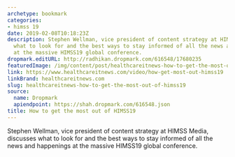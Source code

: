 ```yaml
---
archetype: bookmark
categories:
- himss 19
date: 2019-02-08T10:18:23Z
description: Stephen Wellman, vice president of content strategy at HIMSS Media, discusses
  what to look for and the best ways to stay informed of all the news and happenings
  at the massive HIMSS19 global conference.
dropmark.editURL: http://radhikan.dropmark.com/616548/17680235
featuredImage: /img/content/post/healthcareitnews-how-to-get-the-most-out-of-himss19.jpg
link: https://www.healthcareitnews.com/video/how-get-most-out-himss19
linkBrand: healthcareitnews.com
slug: healthcareitnews-how-to-get-the-most-out-of-himss19
source:
  name: Dropmark
  apiendpoint: https://shah.dropmark.com/616548.json
title: How to get the most out of HIMSS19
---
```

Stephen Wellman, vice president of content strategy at HIMSS Media, discusses what to look for and the best ways to stay informed of all the news and happenings at the massive HIMSS19 global conference.